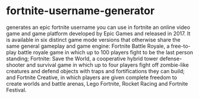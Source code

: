 # fortnite-username-generator
generates an epic fortnite username you can use in fortnite an online video game and game platform developed by Epic Games and released in 2017. It is available in six distinct game mode versions that otherwise share the same general gameplay and game engine: Fortnite Battle Royale, a free-to-play battle royale game in which up to 100 players fight to be the last person standing; Fortnite: Save the World, a cooperative hybrid tower defense-shooter and survival game in which up to four players fight off zombie-like creatures and defend objects with traps and fortifications they can build; and Fortnite Creative, in which players are given complete freedom to create worlds and battle arenas, Lego Fortnite, Rocket Racing and Fortnite Festival.
